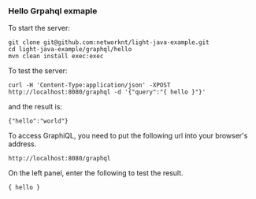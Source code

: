 ### Hello Grpahql exmaple

To start the server:

```
git clone git@github.com:networknt/light-java-example.git
cd light-java-example/graphql/hello
mvn clean install exec:exec
```

To test the server: 

```
curl -H 'Content-Type:application/json' -XPOST http://localhost:8080/graphql -d '{"query":"{ hello }"}'
```

and the result is:

```
{"hello":"world"}
```

To access GraphiQL, you need to put the following url into your browser's address.

```
http://localhost:8080/graphql
```

On the left panel, enter the following to test the result.
 
```
{ hello }
```
